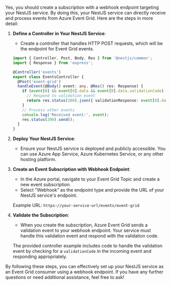 Yes, you should create a subscription with a webhook endpoint targeting your NestJS service. By doing this, your NestJS service can directly receive and process events from Azure Event Grid. Here are the steps in more detail:

1. **Define a Controller in Your NestJS Service**:
   - Create a controller that handles HTTP POST requests, which will be the endpoint for Event Grid events.

   ```typescript
   import { Controller, Post, Body, Res } from '@nestjs/common';
   import { Response } from 'express';

   @Controller('events')
   export class EventsController {
     @Post('event-grid')
     handleEvent(@Body() event: any, @Res() res: Response) {
       if (event[0] && event[0].data && event[0].data.validationCode) {
         // Respond to validation event
         return res.status(200).json({ validationResponse: event[0].data.validationCode });
       }
       // Process other events
       console.log('Received event:', event);
       res.status(200).send();
     }
   }
   ```

2. **Deploy Your NestJS Service**:
   - Ensure your NestJS service is deployed and publicly accessible. You can use Azure App Service, Azure Kubernetes Service, or any other hosting platform.

3. **Create an Event Subscription with Webhook Endpoint**:
   - In the Azure portal, navigate to your Event Grid Topic and create a new event subscription.
   - Select "Webhook" as the endpoint type and provide the URL of your NestJS service's endpoint.

   Example URL: `https://your-service-url/events/event-grid`

4. **Validate the Subscription**:
   - When you create the subscription, Azure Event Grid sends a validation event to your webhook endpoint. Your service must handle this validation event and respond with the validation code.

   The provided controller example includes code to handle the validation event by checking for a `validationCode` in the incoming event and responding appropriately.

By following these steps, you can effectively set up your NestJS service as an Event Grid consumer using a webhook endpoint. If you have any further questions or need additional assistance, feel free to ask!